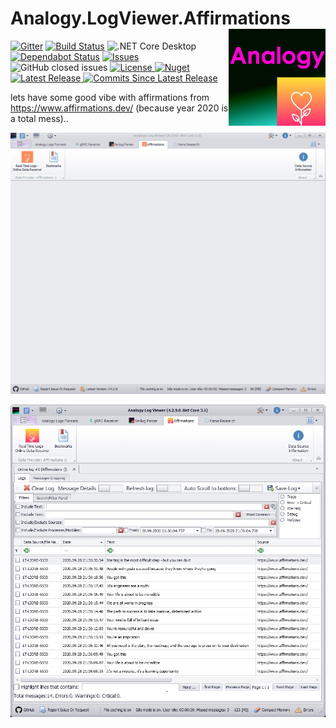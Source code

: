 # Analogy.LogViewer.Affirmations   <img src="./Assets/AnalogyAffirmations.png" align="right" width="155px" height="155px">

[![Gitter](https://badges.gitter.im/Analogy-LogViewer/community.svg)](https://gitter.im/Analogy-LogViewer/community?utm_source=badge&utm_medium=badge&utm_campaign=pr-badge)
[![Build Status](https://dev.azure.com/Analogy-LogViewer/Analogy%20Log%20Viewer/_apis/build/status/Analogy-LogViewer.Analogy.LogViewer.Affirmations?branchName=main)](https://dev.azure.com/Analogy-LogViewer/Analogy%20Log%20Viewer/_build/latest?definitionId=39&branchName=main) ![.NET Core Desktop](https://github.com/Analogy-LogViewer/Analogy.LogViewer.Affirmations/workflows/.NET%20Core%20Desktop/badge.svg)
[![Dependabot Status](https://api.dependabot.com/badges/status?host=github&repo=Analogy-LogViewer/Analogy.LogViewer.Affirmations)](https://dependabot.com)
<a href="https://github.com/Analogy-LogViewer/Analogy.LogViewer.Affirmations/issues">
    <img src="https://img.shields.io/github/issues/Analogy-LogViewer/Analogy.LogViewer.Affirmations" alt="Issues" />
</a>
![GitHub closed issues](https://img.shields.io/github/issues-closed-raw/Analogy-LogViewer/Analogy.LogViewer.Affirmations)
<a href="https://github.com/Analogy-LogViewer/Analogy.LogViewer.Affirmations/blob/master/LICENSE">
    <img src="https://img.shields.io/github/license/Analogy-LogViewer/Analogy.LogViewer.Affirmations" alt="License" />
</a>
[![Nuget](https://img.shields.io/nuget/v/Analogy.LogViewer.Affirmations)](https://www.nuget.org/packages/Analogy.LogViewer.Affirmations/) 
<a href="https://github.com/Analogy-LogViewer/Analogy.LogViewer.Affirmations/releases">
    <img src="https://img.shields.io/github/v/release/Analogy-LogViewer/Analogy.LogViewer.Affirmations" alt="Latest Release" />
</a>
<a href="https://github.com/Analogy-LogViewer/Analogy.LogViewer.Affirmations/compare/V1.0.0...master"> 
  <img src="https://img.shields.io/github/commits-since/Analogy-LogViewer/Analogy.LogViewer.Affirmations/latest" alt="Commits Since Latest Release"  />
</a>


lets have some good vibe with affirmations from https://www.affirmations.dev/ (because year 2020 is a total mess)..  
 



![Static Example](Assets/Analogy.Affirmations.gif)

![Static Example](Assets/Screenshot.jpg)
